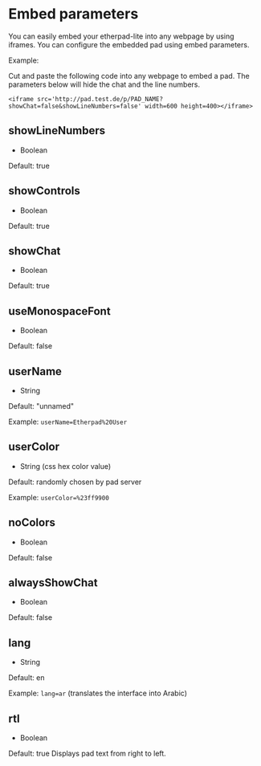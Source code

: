 # Embed parameters
You can easily embed your etherpad-lite into any webpage by using iframes. You can configure the embedded pad using embed parameters.

Example:

Cut and paste the following code into any webpage to embed a pad. The parameters below will hide the chat and the line numbers.

```
<iframe src='http://pad.test.de/p/PAD_NAME?showChat=false&showLineNumbers=false' width=600 height=400></iframe>
```

## showLineNumbers
 * Boolean

Default: true

## showControls
 * Boolean

Default: true

## showChat
 * Boolean

Default: true

## useMonospaceFont
 * Boolean

Default: false

## userName
 * String

Default: "unnamed"

Example: `userName=Etherpad%20User`

## userColor
 * String (css hex color value)

Default: randomly chosen by pad server

Example: `userColor=%23ff9900`

## noColors
 * Boolean

Default: false

## alwaysShowChat
 * Boolean

Default: false

## lang
 * String

Default: en

Example: `lang=ar` (translates the interface into Arabic)

## rtl
 * Boolean
 
Default: true
Displays pad text from right to left.

